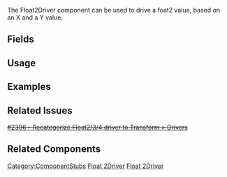 <languages></languages> <translate>

The Float2Driver component can be used to drive a foat2 value, based on
an X and a Y value.

## Fields

## Usage

## Examples

## Related Issues

[<s>#2396 - Recategorize Float2/3/4 driver to Transform \>
Drivers</s>](https://github.com/Resonite-Metaverse/ResonitePublic/issues/2396)

## Related Components

</translate>

[Category:ComponentStubs](Category:ComponentStubs "wikilink") [Float
2Driver](Category:Components{{#translation:}} "wikilink") [Float
2Driver](Category:Components:Transform:Drivers{{#translation:}} "wikilink")